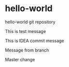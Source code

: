 # hello-world
hello-world git repository

This is test message

This is IDEA commit message

Message from branch


Master change
